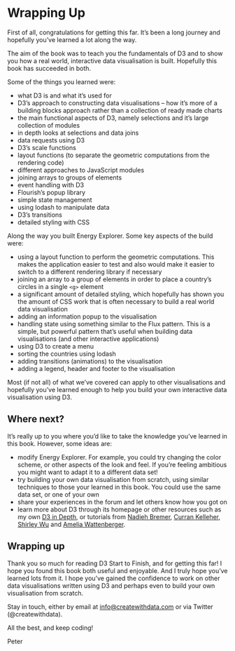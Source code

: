 # Wrapping Up

First of all, congratulations for getting this far. It’s been a long journey and hopefully you’ve learned a lot along the way.

The aim of the book was to teach you the fundamentals of D3 and to show you how a real world, interactive data visualisation is built. Hopefully this book has succeeded in both.

Some of the things you learned were:

* what D3 is and what it’s used for
* D3’s approach to constructing data visualisations – how it’s more of a building blocks approach rather than a collection of ready made charts
* the main functional aspects of D3, namely selections and it’s large collection of modules
* in depth looks at selections and data joins
* data requests using D3
* D3’s scale functions
* layout functions (to separate the geometric computations from the rendering code)
* different approaches to JavaScript modules
* joining arrays to groups of elements
* event handling with D3
* Flourish’s popup library
* simple state management
* using lodash to manipulate data
* D3’s transitions
* detailed styling with CSS

Along the way you built Energy Explorer. Some key aspects of the build were:

* using a layout function to perform the geometric computations. This makes the application easier to test and also would make it easier to switch to a different rendering library if necessary
* joining an array to a group of elements in order to place a country’s circles in a single `<g>` element
* a significant amount of detailed styling, which hopefully has shown you the amount of CSS work that is often necessary to build a real world data visualisation
* adding an information popup to the visualisation
* handling state using something similar to the Flux pattern. This is a simple, but powerful pattern that’s useful when building data visualisations (and other interactive applications)
* using D3 to create a menu
* sorting the countries using lodash
* adding transitions (animations) to the visualisation
* adding a legend, header and footer to the visualisation

Most (if not all) of what we’ve covered can apply to other visualisations and hopefully you’ve learned enough to help you build your own interactive data visualisation using D3.

## Where next?

It’s really up to you where you’d like to take the knowledge you’ve learned in this book. However, some ideas are:

* modify Energy Explorer. For example, you could try changing the color scheme, or other aspects of the look and feel. If you’re feeling ambitious you might want to adapt it to a different data set!
* try building your own data visualisation from scratch, using similar techniques to those your learned in this book. You could use the same data set, or one of your own
* share your experiences in the forum and let others know how you got on
* learn more about D3 through its homepage or other resources such as my own [D3 in Depth](https://www.d3indepth.com/), or tutorials from [Nadieh Bremer](https://www.visualcinnamon.com/blog/), [Curran Kelleher](https://www.youtube.com/user/currankelleher), [Shirley Wu](https://sxywu.com/) and [Amelia Wattenberger](https://wattenberger.com/blog).

## Wrapping up

Thank you so much for reading D3 Start to Finish, and for getting this far! I hope you found this book both useful and enjoyable. And I truly hope you’ve learned lots from it. I hope you’ve gained the confidence to work on other data visualisations written using D3 and perhaps even to build your own visualisation from scratch.

Stay in touch, either by email at info@createwithdata.com or via Twitter (@createwithdata).

All the best, and keep coding!

Peter